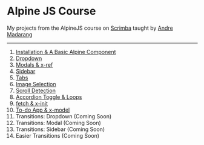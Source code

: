 # Alpine JS Course
 My projects from the AlpineJS course on [Scrimba](https://scrimba.com/course/galpinejs) taught by [Andre Madarang](https://andremadarang.com/)

***

1. [Installation & A Basic Alpine Component](https://github.com/pggonni/Alpine-JS-Course/tree/master/1%20-%20Installation%20%26%20A%20Basic%20Alpine%20Component)
2. [Dropdown](https://github.com/pggonni/Alpine-JS-Course/tree/master/2%20-%20Dropdown)
3. [Modals & x-ref](https://github.com/pggonni/Alpine-JS-Course/tree/master/3%20-%20Modals%20and%20x-ref)
4. [Sidebar](https://github.com/pggonni/Alpine-JS-Course/tree/master/4%20-%20Sidebar)
5. [Tabs](https://github.com/pggonni/Alpine-JS-Course/tree/master/5%20-%20Tabs)
6. [Image Selection](https://github.com/pggonni/Alpine-JS-Course/tree/master/6%20-%20Image%20Selection)
7. [Scroll Detection](https://github.com/pggonni/Alpine-JS-Course/tree/master/7%20-%20Scroll%20Detection)
8. [Accordion Toggle & Loops](https://github.com/pggonni/Alpine-JS-Course/tree/master/8%20-%20Accordion%20Toggle%20and%20Loops)
9. [fetch & x-init](https://github.com/pggonni/Alpine-JS-Course/tree/master/9%20-%20fetch%20and%20x-init)
10. [To-do App & x-model](https://github.com/pggonni/Alpine-JS-Course/tree/master/10%20-%20Todo%20App%20and%20x-model)
11. Transitions: Dropdown (Coming Soon)
12. Transitions: Modal (Coming Soon)
13. Transitions: Sidebar (Coming Soon)
14. Easier Transitions (Coming Soon)
